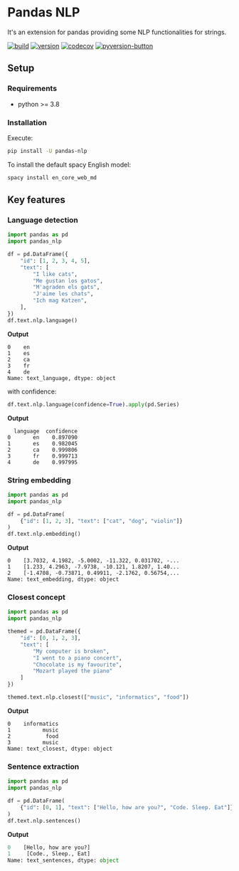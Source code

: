 # Pandas NLP

It's an extension for pandas providing some NLP functionalities for strings.

[![build](https://github.com/jaume-ferrarons/pandas-nlp/actions/workflows/push-event.yml/badge.svg?branch=master)](https://github.com/jaume-ferrarons/pandas-nlp/actions/workflows/push-event.yml)
[![version](https://img.shields.io/pypi/v/pandas_nlp?logo=pypi&logoColor=white)](https://pypi.org/project/pandas-nlp/)
[![codecov](https://codecov.io/gh/jaume-ferrarons/pandas-nlp/branch/master/graph/badge.svg?token=UQUSYGANFQ)](https://codecov.io/gh/jaume-ferrarons/pandas-nlp)
[![pyversion-button](https://img.shields.io/pypi/pyversions/pandas_nlp.svg)](https://pypi.org/project/pandas-nlp/)
## Setup
### Requirements 
- python >= 3.8

### Installation
Execute:
```bash
pip install -U pandas-nlp
```
To install the default spacy English model:
```bash
spacy install en_core_web_md
```


## Key features

### Language detection
```python
import pandas as pd
import pandas_nlp

df = pd.DataFrame({
    "id": [1, 2, 3, 4, 5],
    "text": [
        "I like cats",
        "Me gustan los gatos",
        "M'agraden els gats",
        "J'aime les chats",
        "Ich mag Katzen",
    ],
})
df.text.nlp.language()
```
**Output**
```
0    en
1    es
2    ca
3    fr
4    de
Name: text_language, dtype: object
```
with confidence:
```python
df.text.nlp.language(confidence=True).apply(pd.Series)
```
**Output**
```
  language  confidence
0       en    0.897090
1       es    0.982045
2       ca    0.999806
3       fr    0.999713
4       de    0.997995
```

### String embedding
```python
import pandas as pd
import pandas_nlp

df = pd.DataFrame(
    {"id": [1, 2, 3], "text": ["cat", "dog", "violin"]}
)
df.text.nlp.embedding()
```
**Output**
```
0    [3.7032, 4.1982, -5.0002, -11.322, 0.031702, -...
1    [1.233, 4.2963, -7.9738, -10.121, 1.8207, 1.40...
2    [-1.4708, -0.73871, 0.49911, -2.1762, 0.56754,...
Name: text_embedding, dtype: object
```

### Closest concept
```python
import pandas as pd
import pandas_nlp

themed = pd.DataFrame({
    "id": [0, 1, 2, 3],
    "text": [
        "My computer is broken",
        "I went to a piano concert",
        "Chocolate is my favourite",
        "Mozart played the piano"
    ]
})

themed.text.nlp.closest(["music", "informatics", "food"])
```
**Output**
```
0    informatics
1          music
2           food
3          music
Name: text_closest, dtype: object
```

### Sentence extraction
```python
import pandas as pd
import pandas_nlp

df = pd.DataFrame(
    {"id": [0, 1], "text": ["Hello, how are you?", "Code. Sleep. Eat"]}
)
df.text.nlp.sentences()
```
**Output**
```python
0    [Hello, how are you?]
1     [Code., Sleep., Eat]
Name: text_sentences, dtype: object
```